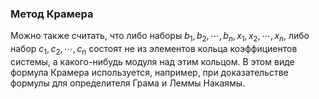 ### Метод Крамера

Можно также считать, что либо наборы $b_1, b_2, \cdots, b_n, x_1, x_2, \cdots, x_n$, либо набор $c_1, c_2, \cdots, c_n$ состоят не из элементов кольца коэффициентов системы, а какого-нибудь модуля над этим кольцом. В этом виде формула Крамера используется, например, при доказательстве формулы для определителя Грама и Леммы Накаямы.